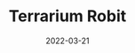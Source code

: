 ---
title: Terrarium Robit
image: https://pbs.twimg.com/media/FOaM5eNVEAI1e5O
date: 2022-03-21
link: https://twitter.com/Stellazium/status/1506046523011829762
---
